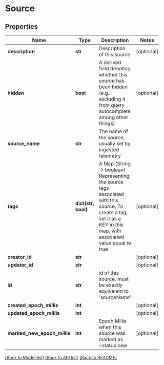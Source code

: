 # Source

## Properties
Name | Type | Description | Notes
------------ | ------------- | ------------- | -------------
**description** | **str** | Description of this source | [optional] 
**hidden** | **bool** | A derived field denoting whether this source has been hidden (e.g. excluding it from query autocomplete among other things) | [optional] 
**source_name** | **str** | The name of the source, usually set by ingested telemetry | 
**tags** | **dict(str, bool)** | A Map (String -&gt; boolean) Representing the source tags associated with this source.  To create a tag, set it as a KEY in this map, with associated value equal to true | [optional] 
**creator_id** | **str** |  | [optional] 
**updater_id** | **str** |  | [optional] 
**id** | **str** | id of this source, must be exactly equivalent to &#39;sourceName&#39; | 
**created_epoch_millis** | **int** |  | [optional] 
**updated_epoch_millis** | **int** |  | [optional] 
**marked_new_epoch_millis** | **int** | Epoch Millis when this source was marked as ~status.new | [optional] 

[[Back to Model list]](../README.md#documentation-for-models) [[Back to API list]](../README.md#documentation-for-api-endpoints) [[Back to README]](../README.md)


